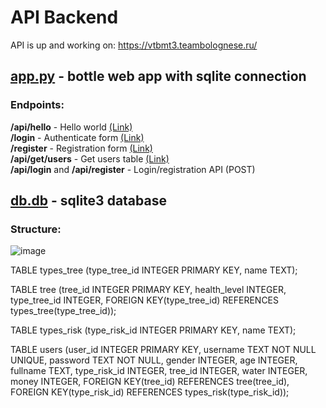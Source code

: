 # API Backend
API is up and working on: https://vtbmt3.teambolognese.ru/

## [app.py](app.py) - bottle web app with sqlite connection
### Endpoints:<br>
<b>/api/hello</b> - Hello world [(Link)](https://vtbmt3.teambolognese.ru/api/hello)
<br><b>/login</b> - Authenticate form [(Link)](https://vtbmt3.teambolognese.ru/login)
<br><b>/register</b> - Registration form [(Link)](https://vtbmt3.teambolognese.ru/register)
<br><b>/api/get/users</b> - Get users table [(Link)](https://vtbmt3.teambolognese.ru/api/get/users)
<br><b>/api/login</b> and <b>/api/register</b> - Login/registration API (POST)

## [db.db](db.db) - sqlite3 database
### Structure:

![image](https://user-images.githubusercontent.com/47640060/136656790-da729cfd-ea7c-401c-96d8-902b57d54c74.png)

TABLE types_tree (type_tree_id INTEGER PRIMARY KEY, name TEXT);

TABLE tree (tree_id INTEGER PRIMARY KEY, health_level INTEGER, type_tree_id INTEGER, FOREIGN KEY(type_tree_id) REFERENCES types_tree(type_tree_id));

TABLE types_risk (type_risk_id INTEGER PRIMARY KEY, name TEXT);

TABLE users (user_id INTEGER PRIMARY KEY, username TEXT NOT NULL UNIQUE, password TEXT NOT NULL, gender INTEGER, age INTEGER, fullname TEXT, type_risk_id INTEGER, tree_id INTEGER, water INTEGER, money INTEGER, FOREIGN KEY(tree_id) REFERENCES tree(tree_id), FOREIGN KEY(type_risk_id) REFERENCES types_risk(type_risk_id));

